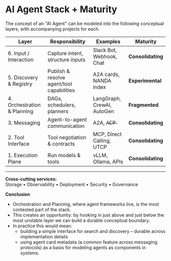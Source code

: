 



# AI Agent Stack + Maturity

The concept of an "AI Agent" can be modeled into the following conceptual layers, with accompanying projects for each.

| Layer | Responsibility | Examples | Maturity |
|-------|----------------|----------|----------|
| 6. Input / Interaction | Capture intent, structure inputs | Slack Bot, Webhook, Chat | **Consolidating** |
| 5. Discovery & Registry | Publish & resolve agent/tool capabilities | A2A cards, NANDA index | **Experimental** |
| 4. Orchestration & Planning | DAGs, schedulers, planners | LangGraph, CrewAI, AutoGen | **Fragmented** |
| 3. Messaging | Agent-to-agent communication | A2A, A̶C̶P̶ | **Consolidating** |
| 2. Tool Interface | Tool negotiation & contracts | MCP, Direct Calling, UTCP | **Consolidating** |
| 1. Execution Plane | Run models & tools | vLLM, Ollama, APIs | **Consolidating** |

---

**Cross-cutting services:**  
Storage • Observability • Deployment • Security • Governance

**Conclusion**
 - Orchestration and Planning, where agent frameworks live, is the most contested part of the stack. 
 - This creates an opportunity: by hooking in just above and just below the most unstable layer we can build a durable conceptual boundary.  
 - In practice this would mean:
    - building a simple interface for search and discovery – durable across implementation details 
    - using agent card metadata (a common feature across messaging protocols) as a basis for modeling agents as components in systems.
